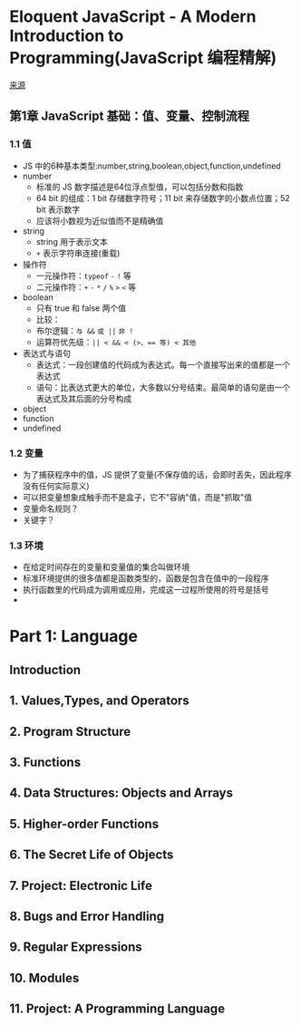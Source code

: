 # Eloquent JavaScript - A Modern Introduction to Programming(JavaScript 编程精解)
[来源](http://eloquentjavascript.net/)

## 第1章 JavaScript 基础：值、变量、控制流程
### 1.1 值
* JS 中的6种基本类型:number,string,boolean,object,function,undefined
* number
    - 标准的 JS 数字描述是64位浮点型值，可以包括分数和指数
    - 64 bit 的组成：1 bit 存储数字符号；11 bit 来存储数字的小数点位置；52 bit 表示数字
    - 应该将小数视为近似值而不是精确值
* string
    - string 用于表示文本
    - `+` 表示字符串连接(重载)
* 操作符
    - 一元操作符：`typeof` `-` `!` 等
    - 二元操作符：`+` `-` `*` `/` `%` `>` `<` 等
* boolean
    - 只有 true 和 false 两个值
    - 比较：
    - 布尔逻辑：`与 &&` `或 ||` `非 !`
    - 运算符优先级：`|| < && < (>、== 等) < 其他`
* 表达式与语句
    - 表达式：一段创建值的代码成为表达式。每一个直接写出来的值都是一个表达式
    - 语句：比表达式更大的单位，大多数以分号结束。最简单的语句是由一个表达式及其后面的分号构成
* object
* function
* undefined

### 1.2 变量
* 为了捕获程序中的值，JS 提供了变量(不保存值的话，会即时丢失，因此程序没有任何实际意义)
* 可以把变量想象成触手而不是盒子，它不"容纳"值，而是"抓取"值
* 变量命名规则？
* 关键字？

### 1.3 环境
* 在给定时间存在的变量和变量值的集合叫做环境
* 标准环境提供的很多值都是函数类型的，函数是包含在值中的一段程序
* 执行函数里的代码成为调用或应用，完成这一过程所使用的符号是括号
* 

# Part 1: Language

## Introduction

## 1. Values,Types, and Operators
## 2. Program Structure
## 3. Functions
## 4. Data Structures: Objects and Arrays
## 5. Higher-order Functions
## 6. The Secret Life of Objects
## 7. Project: Electronic Life
## 8. Bugs and Error Handling
## 9. Regular Expressions
## 10. Modules
## 11. Project: A Programming Language
